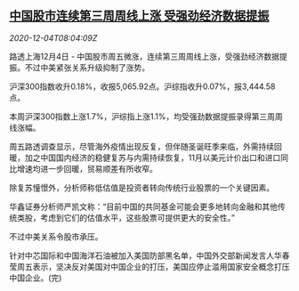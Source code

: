 <!--1607070197000-->
[中国股市连续第三周周线上涨 受强劲经济数据提振](https://cn.reuters.com/article/china-stocks-economy-data-1204-idCNKBS28E0VV)
------

<div><i>2020-12-04T08:04:09Z</i></div><p>路透上海12月4日 - 中国股市周五微涨，连续第三周周线上涨，受强劲经济数据提振。不过中美紧张关系升级抑制了涨势。</p><p>沪深300指数收升0.18%，收报5,065.92点。沪综指收升0.07%，报3,444.58点。</p><p>本周沪深300指数上涨1.7%，沪综指上涨1.1%，均受强劲数据提振录得第三周周线涨幅。</p><p>周五路透调查显示，尽管海外疫情出现反复，但伴随圣诞旺季来临，外需持续回暖，加之中国国内经济的稳健复苏与内需持续恢复，11月以美元计价出口和进口同比增速均进一步回暖，贸易顺差有所收窄。</p><p>除复苏憧憬外，分析师称低估值是投资者转向传统行业股票的一个关键因素。</p><p>华鑫证券分析师严凯文称：“目前中国的共同基金可能会更多地转向金融和其他传统类股，考虑到它们的估值水平，这些股票可提供更大的安全性。”</p><p>不过中美关系令股市承压。</p><p>针对中芯国际和中国海洋石油被加入美国防部黑名单，中国外交部新闻发言人华春莹周五表示，坚决反对美国对中国企业的打压，美国应停止滥用国家安全概念打压中国企业。(完)</p>
